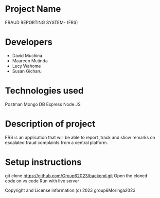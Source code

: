 # Project Name

FRAUD REPORTING SYSTEM- (FRS)

# Developers

- David Muchina
- Maureen Mutinda
- Lucy Wahome
- Susan Gicharu

# Technologies used

Postman
Mongo DB
Express
Node JS

# Description of project

FRS is an application that will be able to report ,track and show remarks on escalated fraud complaints from a central platform.

# Setup instructions

git clone https://github.com/Group62023/backend.git
Open the cloned code on vs code
Run with live server


Copyright and License information
(c) 2023 group6Moringa2023
